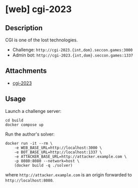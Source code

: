 # [web] cgi-2023

## Description

CGI is one of the lost technologies.

- Challenge: `http://cgi-2023.{int,dom}.seccon.games:3000`
- Admin bot: `http://cgi-2023.{int,dom}.seccon.games:1337`

## Attachments

- [cgi-2023](files/cgi-2023)

## Usage

Launch a challenge server:

```
cd build
docker compose up
```

Run the author's solver:
```
docker run -it --rm \
    -e WEB_BASE_URL=http://localhost:3000 \
    -e BOT_BASE_URL=http://localhost:1337 \
    -e ATTACKER_BASE_URL=http://attacker.example.com \
    -p 8080:8080 --network=host \
    (docker build -q ./solver)
```

where `http://attacker.example.com` is an origin forwarded to `http://localhost:8080`.
